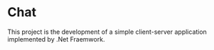 # Chat
This project is the development of a simple client-server application implemented by .Net Fraemwork.
